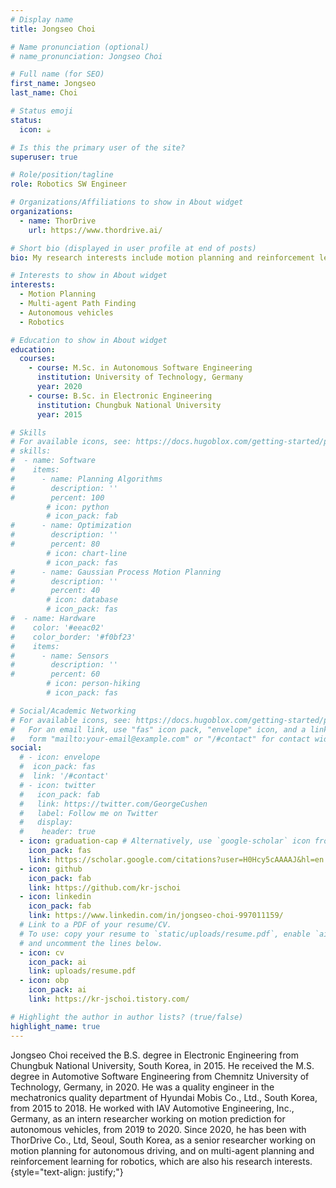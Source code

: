 ```yaml
---
# Display name
title: Jongseo Choi

# Name pronunciation (optional)
# name_pronunciation: Jongseo Choi

# Full name (for SEO)
first_name: Jongseo
last_name: Choi

# Status emoji
status:
  icon: ☕️

# Is this the primary user of the site?
superuser: true

# Role/position/tagline
role: Robotics SW Engineer 

# Organizations/Affiliations to show in About widget
organizations:
  - name: ThorDrive
    url: https://www.thordrive.ai/

# Short bio (displayed in user profile at end of posts)
bio: My research interests include motion planning and reinforcement learning for autonomous vehicles and robotics.

# Interests to show in About widget
interests:
  - Motion Planning
  - Multi-agent Path Finding
  - Autonomous vehicles
  - Robotics

# Education to show in About widget
education:
  courses:
    - course: M.Sc. in Autonomous Software Engineering
      institution: University of Technology, Germany
      year: 2020
    - course: B.Sc. in Electronic Engineering
      institution: Chungbuk National University
      year: 2015

# Skills
# For available icons, see: https://docs.hugoblox.com/getting-started/page-builder/#icons
# skills:
#  - name: Software
#    items:
#      - name: Planning Algorithms
#        description: ''
#        percent: 100
        # icon: python
        # icon_pack: fab
#      - name: Optimization
#        description: ''
#        percent: 80
        # icon: chart-line
        # icon_pack: fas
#      - name: Gaussian Process Motion Planning
#        description: ''
#        percent: 40
        # icon: database
        # icon_pack: fas
#  - name: Hardware
#    color: '#eeac02'
#    color_border: '#f0bf23'
#    items:
#      - name: Sensors
#        description: ''
#        percent: 60
        # icon: person-hiking
        # icon_pack: fas

# Social/Academic Networking
# For available icons, see: https://docs.hugoblox.com/getting-started/page-builder/#icons
#   For an email link, use "fas" icon pack, "envelope" icon, and a link in the
#   form "mailto:your-email@example.com" or "/#contact" for contact widget.
social:
  # - icon: envelope
  #  icon_pack: fas
  #  link: '/#contact'
  # - icon: twitter
  #   icon_pack: fab
  #   link: https://twitter.com/GeorgeCushen
  #   label: Follow me on Twitter
  #   display:
  #    header: true  
  - icon: graduation-cap # Alternatively, use `google-scholar` icon from `ai` icon pack
    icon_pack: fas
    link: https://scholar.google.com/citations?user=H0Hcy5cAAAAJ&hl=en
  - icon: github
    icon_pack: fab
    link: https://github.com/kr-jschoi
  - icon: linkedin
    icon_pack: fab
    link: https://www.linkedin.com/in/jongseo-choi-997011159/
  # Link to a PDF of your resume/CV.
  # To use: copy your resume to `static/uploads/resume.pdf`, enable `ai` icons in `params.yaml`,
  # and uncomment the lines below.
  - icon: cv
    icon_pack: ai
    link: uploads/resume.pdf
  - icon: obp
    icon_pack: ai
    link: https://kr-jschoi.tistory.com/

# Highlight the author in author lists? (true/false)
highlight_name: true
---
```


Jongseo Choi received the B.S. degree in Electronic Engineering from Chungbuk National University, South Korea, in 2015. He received the M.S. degree in Automotive Software Engineering from Chemnitz University of Technology, Germany, in 2020. He was  a quality engineer in the mechatronics quality department of Hyundai Mobis Co., Ltd., South Korea,  from 2015 to 2018. He worked with IAV Automotive Engineering, Inc., Germany, as an intern researcher  working on motion prediction for autonomous vehicles, from 2019 to 2020. Since 2020, he has been with ThorDrive Co., Ltd, Seoul, South Korea, as a senior researcher working on motion planning for autonomous driving, and on multi-agent planning and reinforcement learning for robotics, which are also his research interests.
{style="text-align: justify;"}

